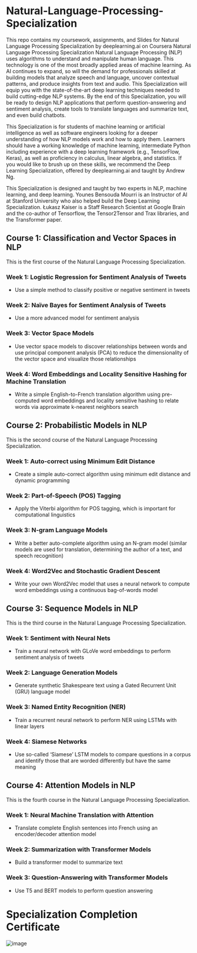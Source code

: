 # Natural-Language-Processing-Specialization
This repo contains my coursework, assignments, and Slides for Natural Language Processing Specialization by deeplearning.ai on Coursera
Natural Language Processing Specialization
Natural Language Processing (NLP) uses algorithms to understand and manipulate human language. This technology is one of the most broadly applied areas of machine learning. As AI continues to expand, so will the demand for professionals skilled at building models that analyze speech and language, uncover contextual patterns, and produce insights from text and audio. This Specialization will equip you with the state-of-the-art deep learning techniques needed to build cutting-edge NLP systems. By the end of this Specialization, you will be ready to design NLP applications that perform question-answering and sentiment analysis, create tools to translate languages and summarize text, and even build chatbots.

This Specialization is for students of machine learning or artificial intelligence as well as software engineers looking for a deeper understanding of how NLP models work and how to apply them. Learners should have a working knowledge of machine learning, intermediate Python including experience with a deep learning framework (e.g., TensorFlow, Keras), as well as proficiency in calculus, linear algebra, and statistics. If you would like to brush up on these skills, we recommend the Deep Learning Specialization, offered by deeplearning.ai and taught by Andrew Ng.

This Specialization is designed and taught by two experts in NLP, machine learning, and deep learning. Younes Bensouda Mourri is an Instructor of AI at Stanford University who also helped build the Deep Learning Specialization. Łukasz Kaiser is a Staff Research Scientist at Google Brain and the co-author of Tensorflow, the Tensor2Tensor and Trax libraries, and the Transformer paper.

## Course 1: Classification and Vector Spaces in NLP
This is the first course of the Natural Language Processing Specialization.

### Week 1: Logistic Regression for Sentiment Analysis of Tweets

- Use a simple method to classify positive or negative sentiment in tweets
### Week 2: Naïve Bayes for Sentiment Analysis of Tweets

- Use a more advanced model for sentiment analysis
### Week 3: Vector Space Models

- Use vector space models to discover relationships between words and use principal component analysis (PCA) to reduce the dimensionality of the vector space and visualize those relationships
### Week 4: Word Embeddings and Locality Sensitive Hashing for Machine Translation

- Write a simple English-to-French translation algorithm using pre-computed word embeddings and locality sensitive hashing to relate words via approximate k-nearest neighbors search
## Course 2: Probabilistic Models in NLP
This is the second course of the Natural Language Processing Specialization.

### Week 1: Auto-correct using Minimum Edit Distance

- Create a simple auto-correct algorithm using minimum edit distance and dynamic programming
### Week 2: Part-of-Speech (POS) Tagging

- Apply the Viterbi algorithm for POS tagging, which is important for computational linguistics
### Week 3: N-gram Language Models

- Write a better auto-complete algorithm using an N-gram model (similar models are used for translation, determining the author of a text, and speech recognition)
### Week 4: Word2Vec and Stochastic Gradient Descent

- Write your own Word2Vec model that uses a neural network to compute word embeddings using a continuous bag-of-words model
## Course 3: Sequence Models in NLP
This is the third course in the Natural Language Processing Specialization.

### Week 1: Sentiment with Neural Nets

- Train a neural network with GLoVe word embeddings to perform sentiment analysis of tweets
### Week 2: Language Generation Models

- Generate synthetic Shakespeare text using a Gated Recurrent Unit (GRU) language model
### Week 3: Named Entity Recognition (NER)

- Train a recurrent neural network to perform NER using LSTMs with linear layers
### Week 4: Siamese Networks

- Use so-called ‘Siamese’ LSTM models to compare questions in a corpus and identify those that are worded differently but have the same meaning
## Course 4: Attention Models in NLP
This is the fourth course in the Natural Language Processing Specialization.

### Week 1: Neural Machine Translation with Attention 

- Translate complete English sentences into French using an encoder/decoder attention model
### Week 2: Summarization with Transformer Models

- Build a transformer model to summarize text
### Week 3: Question-Answering with Transformer Models

- Use T5 and BERT models to perform question answering

# Specialization Completion Certificate

![image](https://user-images.githubusercontent.com/82330016/169699539-f2af60b4-710f-4215-9330-f5a3d471bac0.png)


